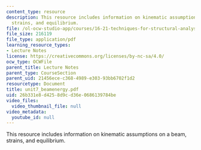 ```yaml
---
content_type: resource
description: This resource includes information on kinematic assumptions on a beam,
  strains, and equilibrium.
file: /ol-ocw-studio-app/courses/16-21-techniques-for-structural-analysis-and-design-spring-2005/26b331e8d4258d9cd36e0686139784be_unit7_beamenergy.pdf
file_size: 216119
file_type: application/pdf
learning_resource_types:
- Lecture Notes
license: https://creativecommons.org/licenses/by-nc-sa/4.0/
ocw_type: OCWFile
parent_title: Lecture Notes
parent_type: CourseSection
parent_uid: 21456ece-c368-4989-e303-93bb6702f1d2
resourcetype: Document
title: unit7_beamenergy.pdf
uid: 26b331e8-d425-8d9c-d36e-0686139784be
video_files:
  video_thumbnail_file: null
video_metadata:
  youtube_id: null
---
```

This resource includes information on kinematic assumptions on a beam, strains, and equilibrium.